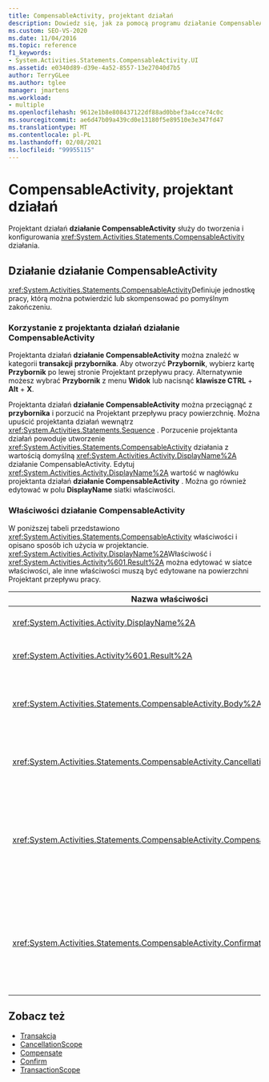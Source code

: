 ```yaml
---
title: CompensableActivity, projektant działań
description: Dowiedz się, jak za pomocą programu działanie CompensableActivity Projektant przepływu pracy Designer utworzyć i skonfigurować działanie działanie CompensableActivity.
ms.custom: SEO-VS-2020
ms.date: 11/04/2016
ms.topic: reference
f1_keywords:
- System.Activities.Statements.CompensableActivity.UI
ms.assetid: e0340d89-d39e-4a52-8557-13e27040d7b5
author: TerryGLee
ms.author: tglee
manager: jmartens
ms.workload:
- multiple
ms.openlocfilehash: 9612e1b8e808437122df88ad0bbef3a4cce74c0c
ms.sourcegitcommit: ae6d47b09a439cd0e13180f5e89510e3e347fd47
ms.translationtype: MT
ms.contentlocale: pl-PL
ms.lasthandoff: 02/08/2021
ms.locfileid: "99955115"
---
```

# <a name="compensableactivity-activity-designer"></a>CompensableActivity, projektant działań

Projektant działań **działanie CompensableActivity** służy do tworzenia i konfigurowania <xref:System.Activities.Statements.CompensableActivity> działania.

## <a name="the-compensableactivity-activity"></a>Działanie działanie CompensableActivity
 <xref:System.Activities.Statements.CompensableActivity>Definiuje jednostkę pracy, którą można potwierdzić lub skompensować po pomyślnym zakończeniu.

### <a name="using-the-compensableactivity-activity-designer"></a>Korzystanie z projektanta działań działanie CompensableActivity
 Projektanta działań **działanie CompensableActivity** można znaleźć w kategorii **transakcji** **przybornika**. Aby otworzyć **Przybornik**, wybierz kartę **Przybornik** po lewej stronie Projektant przepływu pracy. Alternatywnie możesz wybrać **Przybornik** z menu **Widok** lub nacisnąć **klawisze CTRL** + **Alt** + **X**.

 Projektanta działań **działanie CompensableActivity** można przeciągnąć z **przybornika** i porzucić na Projektant przepływu pracy powierzchnię. Można upuścić projektanta działań wewnątrz <xref:System.Activities.Statements.Sequence> . Porzucenie projektanta działań powoduje utworzenie <xref:System.Activities.Statements.CompensableActivity> działania z wartością domyślną <xref:System.Activities.Activity.DisplayName%2A> działanie CompensableActivity. Edytuj <xref:System.Activities.Activity.DisplayName%2A> wartość w nagłówku projektanta działań **działanie CompensableActivity** . Można go również edytować w polu **DisplayName** siatki właściwości.

### <a name="the-compensableactivity-properties"></a>Właściwości działanie CompensableActivity
 W poniższej tabeli przedstawiono <xref:System.Activities.Statements.CompensableActivity> właściwości i opisano sposób ich użycia w projektancie. <xref:System.Activities.Activity.DisplayName%2A>Właściwość i <xref:System.Activities.Activity%601.Result%2A> można edytować w siatce właściwości, ale inne właściwości muszą być edytowane na powierzchni Projektant przepływu pracy.

|Nazwa właściwości|Wymagany|Użycie|
|-|--------------|-|
|<xref:System.Activities.Activity.DisplayName%2A>|Fałsz|Opcjonalna przyjazna nazwa <xref:System.Activities.Statements.CompensableActivity> działania. Wartość domyślna to działanie CompensableActivity.|
|<xref:System.Activities.Activity%601.Result%2A>|Fałsz|Określa wartość zwracaną przez <xref:System.Activities.Statements.CompensableActivity> . Ta właściwość musi być edytowana w siatce właściwości.|
|<xref:System.Activities.Statements.CompensableActivity.Body%2A>|Prawda|Określa działanie, dla którego podano wynagrodzenie, anulowanie i logikę potwierdzeń. Aby dodać <xref:System.Activities.Statements.CompensableActivity.Body%2A> działanie, upuść działanie z **przybornika** do pola **treść** w projektancie działań **działanie CompensableActivity** . Dodaj tekst wskazówki "upuść działanie tutaj".|
|<xref:System.Activities.Statements.CompensableActivity.CancellationHandler%2A>|Fałsz|Określa działanie, które jest wykonywane po anulowaniu. Aby dodać działanie, usuń jego projektanta z **przybornika** do pola **CancellationHandler** w projektancie działań **działanie CompensableActivity** . Dodaj tekst wskazówki "upuść działanie tutaj".|
|<xref:System.Activities.Statements.CompensableActivity.CompensationHandler%2A>|Fałsz|Określa działanie, które ma zostać wykonane przy kompensowaniu dla <xref:System.Activities.Statements.CompensableActivity.Body%2A> działania. Tę procedurę obsługi można jawnie wywołać za pomocą <xref:System.Activities.Statements.Compensate> działania.<br /><br /> Aby dodać działanie, usuń jego projektanta działań z **przybornika** do pola **CompensationHandler** w projektancie działań **działanie CompensableActivity** . Dodaj tekst wskazówki "upuść działanie tutaj".|
|<xref:System.Activities.Statements.CompensableActivity.ConfirmationHandler%2A>|Fałsz|Określa działanie, które ma zostać wykonane podczas potwierdzania <xref:System.Activities.Statements.CompensableActivity.Body%2A> działania. Tę procedurę obsługi można jawnie wywołać za pomocą <xref:System.Activities.Statements.Confirm> działania.<br /><br /> Aby dodać działanie, usuń jego projektanta działań z **przybornika** do pola **ConfirmationHandler** w projektancie działań **działanie CompensableActivity** . Dodaj tekst wskazówki "upuść działanie tutaj".|

## <a name="see-also"></a>Zobacz też

- [Transakcja](../workflow-designer/transaction-activity-designers.md)
- [CancellationScope](../workflow-designer/cancellationscope-activity-designer.md)
- [Compensate](../workflow-designer/compensate-activity-designer.md)
- [Confirm](../workflow-designer/confirm-activity-designer.md)
- [TransactionScope](../workflow-designer/transactionscope-activity-designer.md)
